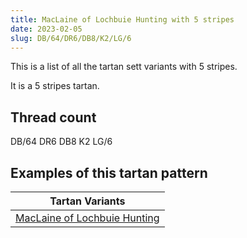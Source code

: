 ```yaml
---
title: MacLaine of Lochbuie Hunting with 5 stripes
date: 2023-02-05
slug: DB/64/DR6/DB8/K2/LG/6
---
```

This is a list of all the tartan sett variants with 5 stripes.

It is a 5 stripes tartan.


## Thread count
DB/64 DR6 DB8 K2 LG/6

## Examples of this tartan pattern

| Tartan Variants |
|---------------|
| [MacLaine of Lochbuie Hunting](/variants/db/64/dr6/db8/k2/lg/6-db000052-draa0000-k000000-lgaaaa00)||
